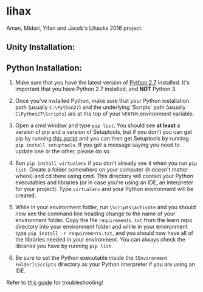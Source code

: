 # lihax
Aman, Midori, Yifan and Jacob's Lihacks 2016 project. 

## Unity Installation:  
  
## Python Installation:  

1. Make sure that you have the latest version of [Python 2.7](https://www.python.org/downloads/) installed. It's important that you have Python 2.7 installed, and **NOT** Python 3.  

1. Once you've installed Python, make sure that your Python installation path (usually `C:\Python27`) and the underlying 'Scripts' path (usually `C\Python27\Scripts`) are at the top of your `%PATH%` environment variable.  

1. Open a cmd window and type `pip list`. You should see **at least** a version of pip and a version of Setuptools, but if you don't you can get pip by running [this script](https://bootstrap.pypa.io/get-pip.py) and you can then get Setuptools by running `pip install setuptools`. If you get a message saying you need to update one or the other, please do so.  

1. Run `pip install virtualenv` if you don't already see it when you run `pip list`. Create a folder somewhere on your computer (it doesn't matter where) and cd there using cmd. This directory will contain your Python executables and libraries (or in case you're using an IDE, an interpreter for your project). Type `virtualenv` and your Python environment will be created.  

1. While in your environment folder, run `\Scripts\activate` and you should now see the command line heading change to the name of your environment folder. Copy the file `requirements.txt` from the learn repo directory into your environment folder and while in your environment type `pip install -r requirements.txt`, and you should now have all of the libraries needed in your environment. You can always check the libraries you have by running `pip list`.

1. Be sure to set the Python executable inside the `[Environment Folder]\Scripts` directory as your Python interpreter if you are using an IDE.  

Refer to [this guide](http://docs.python-guide.org/en/latest/dev/virtualenvs/) for troubleshooting! 
